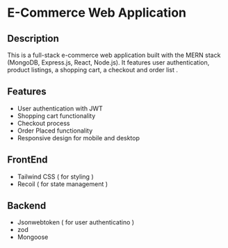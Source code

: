 # E-Commerce Web Application

## Description

This is a full-stack e-commerce web application built with the MERN stack (MongoDB, Express.js, React, Node.js). It features user authentication, product listings, a shopping cart, a checkout and order list .

## Features

- User authentication with JWT
- Shopping cart functionality
- Checkout process
- Order Placed functionality
- Responsive design for mobile and desktop

## FrontEnd

- Tailwind CSS ( for styling )
- Recoil ( for state management )

## Backend

- Jsonwebtoken ( for user authenticatino )
- zod
- Mongoose
